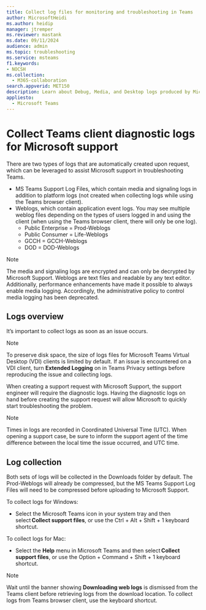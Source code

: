 ```yaml
---
title: Collect log files for monitoring and troubleshooting in Teams
author: MicrosoftHeidi
ms.author: heidip
manager: jtremper
ms.reviewer: mastank
ms.date: 09/11/2024
audience: admin
ms.topic: troubleshooting
ms.service: msteams
f1.keywords:
- NOCSH
ms.collection:
  - M365-collaboration
search.appverid: MET150
description: Learn about Debug, Media, and Desktop logs produced by Microsoft Teams, where they can be found, and how they can help with monitoring and troubleshooting.
appliesto:
  - Microsoft Teams
---
```


# Collect Teams client diagnostic logs for Microsoft support

There are two types of logs that are automatically created upon request, which can be leveraged to assist Microsoft support in troubleshooting Teams.

- MS Teams Support Log Files, which contain media and signaling logs in addition to platform logs (not created when collecting logs while using the Teams browser client).
- Weblogs, which contain application event logs. You may see multiple weblog files depending on the types of users logged in and using the client (when using the Teams browser client, there will only be one log).
  - Public Enterprise  = Prod-Weblogs
  - Public Consumer = Life-Weblogs
  - GCCH = GCCH-Weblogs
  - DOD = DOD-Weblogs

> [!NOTE]
> The media and signaling logs are encrypted and can only be decrypted by Microsoft Support. Weblogs are text files and readable by any text editor. Additionally, performance enhancements have made it possible to always enable media logging. Accordingly, the administrative policy to control media logging has been deprecated.

## Logs overview

It’s important to collect logs as soon as an issue occurs.

> [!NOTE]
> To preserve disk space, the size of logs files for Microsoft Teams Virtual Desktop (VDI) clients is limited by default. If an issue is encountered on a VDI client, turn **Extended Logging** on in Teams Privacy settings before reproducing the issue and collecting logs.

When creating a support request with Microsoft Support, the support engineer will require the diagnostic logs. Having the diagnostic logs on hand before creating the support request will allow Microsoft to quickly start troubleshooting the problem.

> [!NOTE]
> Times in logs are recorded in Coordinated Universal Time (UTC). When opening a support case, be sure to inform the support agent of the time difference between the local time the issue occurred, and UTC time.

## Log collection

Both sets of logs will be collected in the Downloads folder by default. The Prod-Weblogs will already be compressed, but the MS Teams Support Log Files will need to be compressed before uploading to Microsoft Support.

To collect logs for Windows: 

- Select the Microsoft Teams icon in your system tray and then select **Collect support files**, or use the Ctrl + Alt + Shift + 1 keyboard shortcut.

To collect logs for Mac: 

- Select the **Help** menu in Microsoft Teams and then select **Collect support files**, or use the Option + Command + Shift + 1 keyboard shortcut.

> [!NOTE]
> Wait until the banner showing **Downloading web logs** is dismissed from the Teams client before retrieving logs from the download location. To collect logs from Teams browser client, use the keyboard shortcut.
